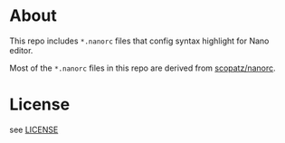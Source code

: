 # About

This repo includes `*.nanorc` files that config syntax highlight for Nano editor.

Most of the `*.nanorc` files in this repo are derived from [scopatz/nanorc](https://github.com/scopatz/nanorc).

# License

see [LICENSE](LICENSE)
